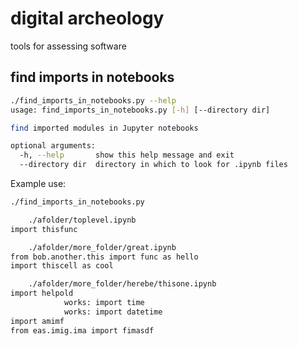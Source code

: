 # digital archeology

tools for assessing software

## find imports in notebooks 

```bash
./find_imports_in_notebooks.py --help
usage: find_imports_in_notebooks.py [-h] [--directory dir]

find imported modules in Jupyter notebooks

optional arguments:
  -h, --help       show this help message and exit
  --directory dir  directory in which to look for .ipynb files
```

Example use:
```bash
./find_imports_in_notebooks.py 

    ./afolder/toplevel.ipynb
import thisfunc

    ./afolder/more_folder/great.ipynb
from bob.another.this import func as hello
import thiscell as cool

    ./afolder/more_folder/herebe/thisone.ipynb
import helpold
            works: import time
            works: import datetime
import amimf
from eas.imig.ima import fimasdf
```
